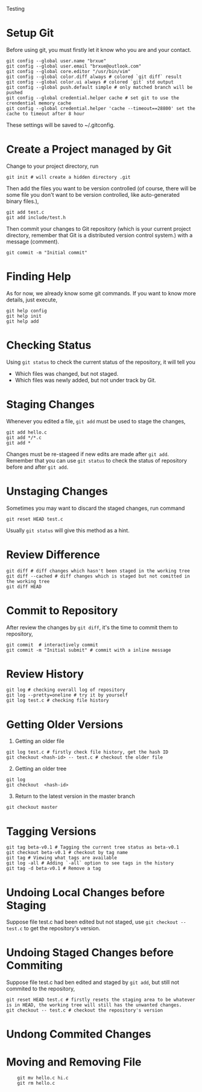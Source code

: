 Testing
# Setup Git

Before using git, you must firstly let it know who you are and your contact.

```
git config --global user.name "brxue"  
git config --global user.email "brxue@outlook.com"
git config --global core.editor "/usr/bin/vim"
git config --global color.diff always # colored `git diff` result
git config --global color.ui always # colored `git` std output
git config --global push.default simple # only matched branch will be pushed
git config --global credential.helper cache # set git to use the crendential memory cache
git config --global credential.helper 'cache --timeout==28800' set the cache to timeout after 8 hour
```

These settings will be saved to ~/.gitconfig.

# Create a Project managed by Git

Change to your project directory, run

```
git init # will create a hidden directory .git
```

Then add the files you want to be version controlled (of course, there will be some file you don't want to be version controlled, like auto-generated binary files.),

```
git add test.c
git add include/test.h
```

Then commit your changes to Git repository (which is your current project directory, remember that Git is a distributed version control system.) with a message (comment).

```
git commit -m "Initial commit"
```

# Finding Help 

As for now, we already know some git commands. If you want to know more details, just execute,

```
git help config
git help init
git help add
```

# Checking Status

Using `git status` to check the current status of the repository, it will tell you
- Which files was changed, but not staged.
- Which files was newly added, but not under track by Git.

# Staging Changes

Whenever you edited a file, `git add` must be used to stage the changes,

```
git add hello.c
git add */*.c
git add *
```

Changes must be re-stageed if new edits are made after `git add`. Remember that you can use `git status` to check the status of repository before and after `git add`.

# Unstaging Changes

Sometimes you may want to discard the staged changes, run command

```
git reset HEAD test.c
```

Usually `git status` will give this method as a hint.

# Review Difference

```
git diff # diff changes which hasn't been staged in the working tree
git diff --cached # diff changes which is staged but not comitted in the working tree
git diff HEAD
```

# Commit to Repository

After review the changes by `git diff`, it's the time to commit them to repository,

```
git commit  # interactively commit
git commit -m "Initial submit" # commit with a inline message
```

# Review History

```
git log # checking overall log of repository
git log --pretty=oneline # try it by yourself
git log test.c # checking file history
```

# Getting Older Versions

1. Getting an older file

```
git log test.c # firstly check file history, get the hash ID
git checkout <hash-id> -- test.c # checkout the older file
```

2. Getting an older tree

```
git log 
git checkout  <hash-id>
```

3. Return to the latest version in the master branch

```
git checkout master
```

# Tagging Versions

```
git tag beta-v0.1 # Tagging the current tree status as beta-v0.1
git checkout beta-v0.1 # checkout by tag name
git tag # Viewing what tags are available
git log -all # Adding `-all` option to see tags in the history
git tag -d beta-v0.1 # Remove a tag
```

# Undoing Local Changes before Staging

Suppose file test.c had been edited but not staged, use `git checkout -- test.c` to get the repository's version.

# Undoing Staged Changes before Commiting

Suppose file test.c had ben edited and staged by `git add`, but still not commited to the repository, 

```
git reset HEAD test.c # firstly resets the staging area to be whatever is in HEAD, the working tree will still has the unwanted changes.
git checkout -- test.c # checkout the repository's version
```

# Undong Commited Changes


# Moving and Removing File

```
    git mv hello.c hi.c
    git rm hello.c
```

